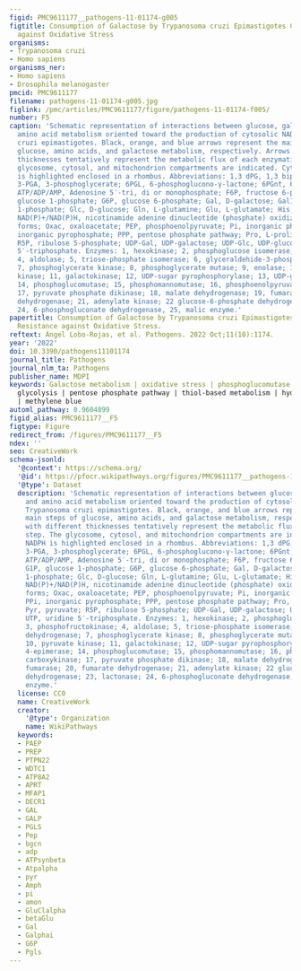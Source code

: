```yaml
---
figid: PMC9611177__pathogens-11-01174-g005
figtitle: Consumption of Galactose by Trypanosoma cruzi Epimastigotes Generates Resistance
  against Oxidative Stress
organisms:
- Trypanosoma cruzi
- Homo sapiens
organisms_ner:
- Homo sapiens
- Drosophila melanogaster
pmcid: PMC9611177
filename: pathogens-11-01174-g005.jpg
figlink: /pmc/articles/PMC9611177/figure/pathogens-11-01174-f005/
number: F5
caption: 'Schematic representation of interactions between glucose, galactose, and
  amino acid metabolism oriented toward the production of cytosolic NADPH in Trypanosoma
  cruzi epimastigotes. Black, orange, and blue arrows represent the main steps of
  glucose, amino acids, and galactose metabolism, respectively. Arrows with different
  thicknesses tentatively represent the metabolic flux of each enzymatic step. The
  glycosome, cytosol, and mitochondrion compartments are indicated. Cytosolic NADPH
  is highlighted enclosed in a rhombus. Abbreviations: 1,3 dPG, 1,3 biphosphoglycerate;
  3-PGA, 3-phosphoglycerate; 6PGL, 6-phosphoglucono-γ-lactone; 6PGnt, 6-phosphogluconate;
  ATP/ADP/AMP, Adenosine 5′-tri, di or monophosphate; F6P, fructose 6-phosphate; G1P,
  glucose 1-phosphate; G6P, glucose 6-phosphate; Gal, D-galactose; Gal1P, galactose
  1-phosphate; Glc, D-glucose; Gln, L-glutamine; Glu, L-glutamate; His, L-histidine;
  NAD(P)+/NAD(P)H, nicotinamide adenine dinucleotide (phosphate) oxidized and reduced
  forms; Oxac, oxaloacetate; PEP, phosphoenolpyruvate; Pi, inorganic phosphate; PPi,
  inorganic pyrophosphate; PPP, pentose phosphate pathway; Pro, L-proline; Pyr, pyruvate;
  R5P, ribulose 5-phosphate; UDP-Gal, UDP-galactose; UDP-Glc, UDP-glucose; UTP, uridine
  5′-triphosphate. Enzymes: 1, hexokinase; 2, phosphoglucose isomerase; 3, phosphofructokinase;
  4, aldolase; 5, triose-phosphate isomerase; 6, glyceraldehide-3-phosphate dehydrogenase;
  7, phosphoglycerate kinase; 8, phosphoglycerate mutase; 9, enolase; 10, pyruvate
  kinase; 11, galactokinase; 12, UDP-sugar pyrophosphorylase; 13, UDP-galactose 4-epimerase;
  14, phosphoglucomutase; 15, phosphomannomutase; 16, phosphoenolpyruvate carboxykinase;
  17, pyruvate phosphate dikinase; 18, malate dehydrogenase; 19, fumarase; 20, fumarate
  dehydrogenase; 21, adenylate kinase; 22 glucose-6-phosphate dehydrogenase; 23, lactonase;
  24, 6-phosphogluconate dehydrogenase, 25, malic enzyme.'
papertitle: Consumption of Galactose by Trypanosoma cruzi Epimastigotes Generates
  Resistance against Oxidative Stress.
reftext: Ángel Lobo-Rojas, et al. Pathogens. 2022 Oct;11(10):1174.
year: '2022'
doi: 10.3390/pathogens11101174
journal_title: Pathogens
journal_nlm_ta: Pathogens
publisher_name: MDPI
keywords: Galactose metabolism | oxidative stress | phosphoglucomutase activity |
  glycolysis | pentose phosphate pathway | thiol-based metabolism | hydrogen peroxide
  | methylene blue
automl_pathway: 0.9604899
figid_alias: PMC9611177__F5
figtype: Figure
redirect_from: /figures/PMC9611177__F5
ndex: ''
seo: CreativeWork
schema-jsonld:
  '@context': https://schema.org/
  '@id': https://pfocr.wikipathways.org/figures/PMC9611177__pathogens-11-01174-g005.html
  '@type': Dataset
  description: 'Schematic representation of interactions between glucose, galactose,
    and amino acid metabolism oriented toward the production of cytosolic NADPH in
    Trypanosoma cruzi epimastigotes. Black, orange, and blue arrows represent the
    main steps of glucose, amino acids, and galactose metabolism, respectively. Arrows
    with different thicknesses tentatively represent the metabolic flux of each enzymatic
    step. The glycosome, cytosol, and mitochondrion compartments are indicated. Cytosolic
    NADPH is highlighted enclosed in a rhombus. Abbreviations: 1,3 dPG, 1,3 biphosphoglycerate;
    3-PGA, 3-phosphoglycerate; 6PGL, 6-phosphoglucono-γ-lactone; 6PGnt, 6-phosphogluconate;
    ATP/ADP/AMP, Adenosine 5′-tri, di or monophosphate; F6P, fructose 6-phosphate;
    G1P, glucose 1-phosphate; G6P, glucose 6-phosphate; Gal, D-galactose; Gal1P, galactose
    1-phosphate; Glc, D-glucose; Gln, L-glutamine; Glu, L-glutamate; His, L-histidine;
    NAD(P)+/NAD(P)H, nicotinamide adenine dinucleotide (phosphate) oxidized and reduced
    forms; Oxac, oxaloacetate; PEP, phosphoenolpyruvate; Pi, inorganic phosphate;
    PPi, inorganic pyrophosphate; PPP, pentose phosphate pathway; Pro, L-proline;
    Pyr, pyruvate; R5P, ribulose 5-phosphate; UDP-Gal, UDP-galactose; UDP-Glc, UDP-glucose;
    UTP, uridine 5′-triphosphate. Enzymes: 1, hexokinase; 2, phosphoglucose isomerase;
    3, phosphofructokinase; 4, aldolase; 5, triose-phosphate isomerase; 6, glyceraldehide-3-phosphate
    dehydrogenase; 7, phosphoglycerate kinase; 8, phosphoglycerate mutase; 9, enolase;
    10, pyruvate kinase; 11, galactokinase; 12, UDP-sugar pyrophosphorylase; 13, UDP-galactose
    4-epimerase; 14, phosphoglucomutase; 15, phosphomannomutase; 16, phosphoenolpyruvate
    carboxykinase; 17, pyruvate phosphate dikinase; 18, malate dehydrogenase; 19,
    fumarase; 20, fumarate dehydrogenase; 21, adenylate kinase; 22 glucose-6-phosphate
    dehydrogenase; 23, lactonase; 24, 6-phosphogluconate dehydrogenase, 25, malic
    enzyme.'
  license: CC0
  name: CreativeWork
  creator:
    '@type': Organization
    name: WikiPathways
  keywords:
  - PAEP
  - PREP
  - PTPN22
  - WDTC1
  - ATP8A2
  - APRT
  - MFAP1
  - DECR1
  - GAL
  - GALP
  - PGLS
  - Pep
  - bgcn
  - adp
  - ATPsynbeta
  - Atpalpha
  - pyr
  - Amph
  - pi
  - amon
  - GluClalpha
  - betaGlu
  - Gal
  - Galphai
  - G6P
  - Pgls
---
```

